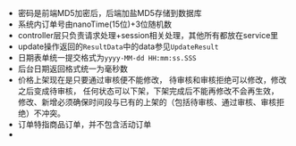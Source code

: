 - 密码是前端MD5加密后，后端加盐MD5存储到数据库
- 系统内订单号由nanoTime(15位)+3位随机数
- controller层只负责请求处理+session相关处理，其他所有都放在service里
- update操作返回的`ResultData`中的data参见`UpdateResult`
- 日期表单统一提交格式为`yyyy-MM-dd HH:mm:ss.SSS`
- 后台日期返回格式统一为毫秒数
- 价格上架现在是只要通过审核便不能修改，
  待审核和审核拒绝可以修改，修改之后变成待审核，
  任何状态可以下架，下架完成后不能再修改不会再生效，
  修改、新增必须确保时间段与已有的上架的（包括待审核、通过审核、审核拒绝）不冲突。
- 订单特指商品订单，并不包含活动订单
-